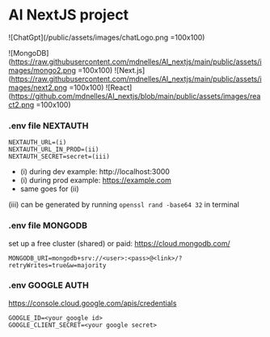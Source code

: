 # AI NextJS project


![ChatGpt](/public/assets/images/chatLogo.png =100x100)

![MongoDB](https://raw.githubusercontent.com/mdnelles/AI_nextjs/main/public/assets/images/mongo2.png =100x100)
![Next.js](https://raw.githubusercontent.com/mdnelles/AI_nextjs/main/public/assets/images/next2.png =100x100)
![React](https://github.com/mdnelles/AI_nextjs/blob/main/public/assets/images/react2.png =100x100)

### .env file NEXTAUTH

```
NEXTAUTH_URL=(i)
NEXTAUTH_URL_IN_PROD=(ii)
NEXTAUTH_SECRET=secret=(iii)
```

-  (i) during dev example: http://localhost:3000
-  (i) during prod example: https://example.com
-  same goes for (ii)

(iii) can be generated by running `openssl rand -base64 32` in terminal

### .env file MONGODB

set up a free cluster (shared) or paid: https://cloud.mongodb.com/

```
MONGODB_URI=mongodb+srv://<user>:<pass>@<link>/?retryWrites=true&w=majority
```

### .env GOOGLE AUTH

https://console.cloud.google.com/apis/credentials

```
GOOGLE_ID=<your google id>
GOOGLE_CLIENT_SECRET=<your google secret>
```
